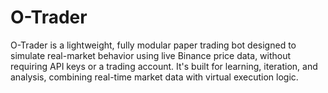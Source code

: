 # O-Trader
O-Trader is a lightweight, fully modular paper trading bot designed to simulate real-market behavior using live Binance price data, without requiring API keys or a trading account. It's built for learning, iteration, and analysis, combining real-time market data with virtual execution logic.  

